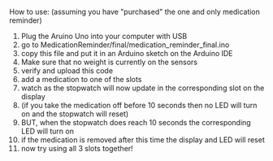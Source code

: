How to use:
(assuming you have "purchased" the one and only medication reminder)
  1. Plug the Aruino Uno into your computer with USB
  2. go to MedicationReminder/final/medication_reminder_final.ino
  3. copy this file and put it in an Arduino sketch on the Arduino IDE
  4. Make sure that no weight is currently on the sensors
  5. verify and upload this code
  6. add a medication to one of the slots 
  7. watch as the stopwatch will now update in the corresponding slot on the display
  8. (if you take the medication off before 10 seconds then no LED will turn on and the stopwatch will reset)
  9. BUT, when the stopwatch does reach 10 seconds the corresponding LED will turn on
  10. if the medication is removed after this time the display and LED will reset
  11. now try using all 3 slots together!
